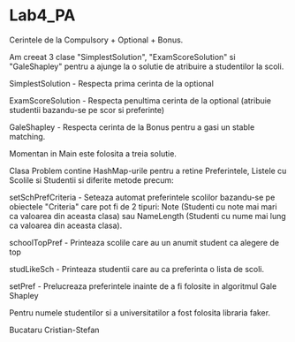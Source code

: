 # Lab4_PA

Cerintele de la Compulsory + Optional + Bonus.

Am creeat 3 clase "SimplestSolution", "ExamScoreSolution" si "GaleShapley" pentru a ajunge la o solutie de atribuire a studentilor la scoli.

SimplestSolution - Respecta prima cerinta de la optional

ExamScoreSolution - Respecta penultima cerinta de la optional (atribuie studentii bazandu-se pe scor si preferinte)

GaleShapley - Respecta cerinta de la Bonus pentru a gasi un stable matching.

Momentan in Main este folosita a treia solutie.

Clasa Problem contine HashMap-urile pentru a retine Preferintele, Listele cu Scolile si Studentii si diferite metode precum:

setSchPrefCriteria - Seteaza automat preferintele scolilor bazandu-se pe obiectele "Criteria" care pot fi de 2 tipuri: Note (Studenti cu note mai mari ca valoarea din aceasta clasa) sau NameLength (Studenti cu nume mai lung ca valoarea din aceasta clasa).

schoolTopPref - Printeaza scolile care au un anumit student ca alegere de top

studLikeSch - Printeaza studentii care au ca preferinta o lista de scoli.

setPref - Prelucreaza preferintele inainte de a fi folosite in algoritmul Gale Shapley

Pentru numele studentilor si a universitatilor a fost folosita libraria faker.

Bucataru Cristian-Stefan